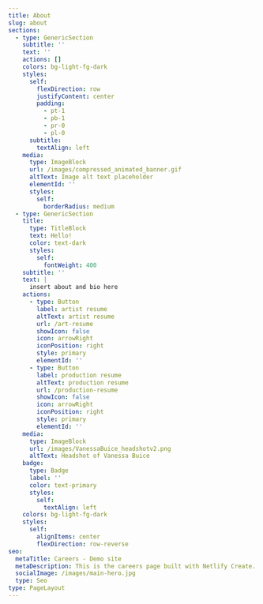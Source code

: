 ```yaml
---
title: About
slug: about
sections:
  - type: GenericSection
    subtitle: ''
    text: ''
    actions: []
    colors: bg-light-fg-dark
    styles:
      self:
        flexDirection: row
        justifyContent: center
        padding:
          - pt-1
          - pb-1
          - pr-0
          - pl-0
      subtitle:
        textAlign: left
    media:
      type: ImageBlock
      url: /images/compressed_animated_banner.gif
      altText: Image alt text placeholder
      elementId: ''
      styles:
        self:
          borderRadius: medium
  - type: GenericSection
    title:
      type: TitleBlock
      text: Hello!
      color: text-dark
      styles:
        self:
          fontWeight: 400
    subtitle: ''
    text: |
      insert about and bio here
    actions:
      - type: Button
        label: artist resume
        altText: artist resume
        url: /art-resume
        showIcon: false
        icon: arrowRight
        iconPosition: right
        style: primary
        elementId: ''
      - type: Button
        label: production resume
        altText: production resume
        url: /production-resume
        showIcon: false
        icon: arrowRight
        iconPosition: right
        style: primary
        elementId: ''
    media:
      type: ImageBlock
      url: /images/VanessaBuice_headshotv2.png
      altText: Headshot of Vanessa Buice
    badge:
      type: Badge
      label: ''
      color: text-primary
      styles:
        self:
          textAlign: left
    colors: bg-light-fg-dark
    styles:
      self:
        alignItems: center
        flexDirection: row-reverse
seo:
  metaTitle: Careers - Demo site
  metaDescription: This is the careers page built with Netlify Create.
  socialImage: /images/main-hero.jpg
  type: Seo
type: PageLayout
---
```


